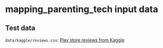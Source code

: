 # mapping_parenting_tech input data

## Test data

`data/kaggle/reviews.csv`: [Play store reviews from Kaggle](https://www.kaggle.com/prakharrathi25/google-play-store-reviews)
